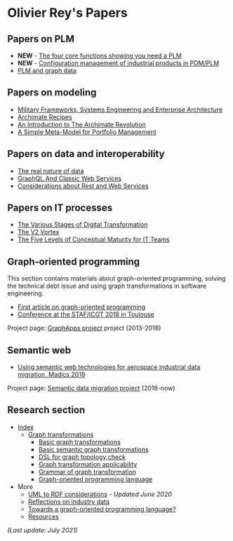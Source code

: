 # Olivier Rey's Papers

## Papers on PLM

* **NEW** - [The four core functions showing you need a PLM](articles/spreadsheet-and-PLM.md)
* **NEW** - [Configuration management of industrial products in PDM/PLM](articles/conf-mgt.md)
* [PLM and graph data](articles/about-plm.md)

## Papers on modeling

* [Military Frameworks, Systems Engineering and Enterprise Architecture](articles/mbse-vs-ea.md)
* [Archimate Recipes](articles/archimate-recipes.md)
* [An Introduction to The Archimate Revolution](articles/archimate-intro.md)
* [A Simple Meta-Model for Portfolio Management](articles/portfolio.md)

## Papers on data and interoperability

* [The real nature of data](articles/data-interop.md)
* [GraphQL And Classic Web Services](articles/graphql-web-services.md)
* [Considerations about Rest and Web Services](articles/about-rest.md)

## Papers on IT processes

* [The Various Stages of Digital Transformation](articles/various-stages.md)
* [The V2 Vortex](articles/the-v2-vortex.md)
* [The Five Levels of Conceptual Maturity for IT Teams](articles/five-levels.md)

## Graph-oriented programming

This section contains materials about graph-oriented programming, solving the technical debt issue and using graph transformations in software engineering.

  * [First article on graph-oriented programming](graph/first-article.md)
  * [Conference at the STAF/ICGT 2018 in Toulouse](graph/staf-icgt2018.md)

Project page: [GraphApps project](research/graphapps.md) project (2013-2018)

## Semantic web

* [Using semantic web technologies for aerospace industrial data migration, Madics 2019](semantic/data-migration.md)

Project page: [Semantic data migration project](research/data-mig.md) (2018-now)

## Research section

  * [Index](research/index-research.md)
    * [Graph transformations](research/graph-transfo.md)
      * [Basic graph transformations](research/basic-graph-transformations.md)
      * [Basic semantic graph transformations](research/basic-semantic-graph-transformations.md)
      * [DSL for graph topology check](research/DSL-for-graph-topology-checks.md)
      * [Graph transformation applicability](research/graph-transformation-applicability.md)
      * [Grammar of graph transformation](research/grammar-graph-transformation.md)
      * [Graph-oriented programming language](research/graph-oriented-pl.md)
  * More
    * [UML to RDF considerations](research/rdf-design-patterns.md) - *Updated June 2020*
    * [Reflections on industry data](research/industry-data.md)
    * [Towards a graph-oriented programming language?](research/graph-oriented-pl.md)
    * [Resources](research/resources.md)

*(Last update: July 2021)*

